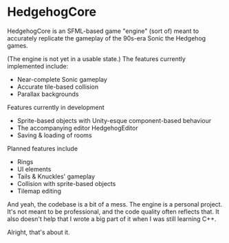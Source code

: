 # HedgehogCore

HedgehogCore is an SFML-based game "engine" (sort of) meant to accurately replicate the gameplay of the 90s-era Sonic the Hedgehog games.

(The engine is not yet in a usable state.)
The features currently implemented include:
- Near-complete Sonic gameplay
- Accurate tile-based collision
- Parallax backgrounds  

Features currently in development
- Sprite-based objects with Unity-esque component-based behaviour
- The accompanying editor HedgehogEditor
- Saving & loading of rooms

Planned features include
- Rings
- UI elements
- Tails & Knuckles' gameplay
- Collision with sprite-based objects
- Tilemap editing

And yeah, the codebase is a bit of a mess.
The engine is a personal project. It's not meant to be professional, and the code quality often reflects that.
It also doesn't help that I wrote a big part of it when I was still learning C++.

Alright, that's about it.
